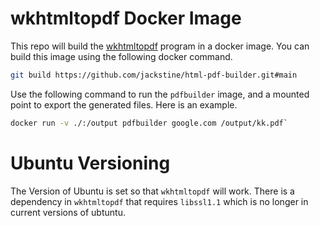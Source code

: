 # wkhtmltopdf Docker Image
This repo will build the [wkhtmltopdf](https://wkhtmltopdf.org/) program in a docker image.
You can build this image using the following docker command.
```bash
git build https://github.com/jackstine/html-pdf-builder.git#main
```

Use the following command to run the `pdfbuilder` image, and a mounted point to export the generated files. Here is an example.

```bash
docker run -v ./:/output pdfbuilder google.com /output/kk.pdf`
```

# Ubuntu Versioning
The Version of Ubuntu is set so that `wkhtmltopdf` will work.  There is a dependency in `wkhtmltopdf` that requires `libssl1.1` which is no longer in current versions of ubtuntu.

